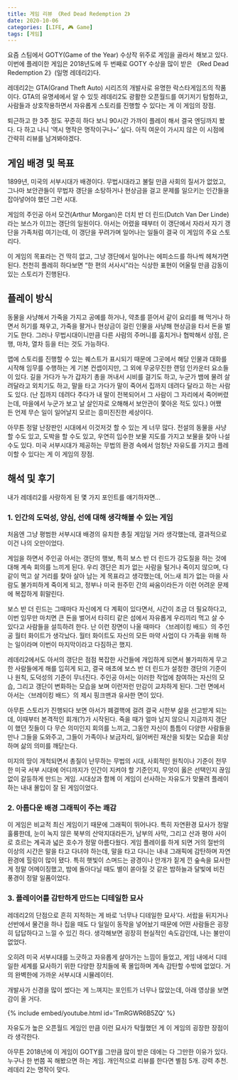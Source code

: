 ```yaml
---
title: 게임 리뷰 《Red Dead Redemption 2》
date: 2020-10-06
categories: [LIFE, 🎮 Game]
tags: [게임]
---
```


요즘 스팀에서 GOTY(Game of the Year) 수상작 위주로 게임을 골라서 해보고 있다. 이번에 플레이한 게임은 2018년도에 두 번째로 GOTY 수상을 많이 받은 《Red Dead Redemption 2》(일명 레데리2)다.

레데리2는 GTA(Grand Theft Auto) 시리즈의 개발사로 유명한 락스타게임즈의 작품이다. GTA의 유명세에서 알 수 있듯 레데리2도 광활한 오픈월드를 여기저기 탐험하고, 사람들과 상호작용하면서 자유롭게 스토리를 진행할 수 있다는 게 이 게임의 장점.

퇴근하고 한 3주 정도 꾸준히 하다 보니 90시간 가까이 플레이 해서 결국 엔딩까지 봤다. 다 하고 나니 ‘역시 명작은 명작이구나~’ 싶다. 아직 여운이 가시지 않은 이 시점에 간략히 리뷰를 남겨봐야겠다.

## 게임 배경 및 목표

1899년, 미국의 서부시대가 배경이다. 무법시대라고 불릴 만큼 사회의 질서가 없었고, 그나마 보안관들이 무법자 갱단을 소탕하거나 현상금을 걸고 문제를 일으키는 인간들을 잡아넣어야 했던 그런 시대.

게임의 주인공 아서 모건(Arthur Morgan)은 더치 반 더 린드(Dutch Van Der Linde)라는 보스가 이끄는 갱단의 일원이다. 아서는 어렸을 때부터 이 갱단에서 자라서 자기 갱단을 가족처럼 여기는데, 이 갱단을 꾸려가며 일어나는 일들이 결국 이 게임의 주요 스토리다.

이 게임의 목표라는 건 딱히 없고, 그냥 갱단에서 일어나는 에피소드를 하나씩 헤쳐가면 된다. 천천히 플레히 하다보면 “한 편의 서사시”라는 식상한 표현이 어울릴 만큼 감동이 있는 스토리가 진행된다.

## 플레이 방식

동물을 사냥해서 가죽을 가지고 공예를 하거나, 약초를 뜯어서 같이 요리를 해 먹거나 하면서 허기를 채우고, 가죽을 팔거나 현상금이 걸린 인물을 사냥해 현상금을 타서 돈을 벌기도 한다. 그러나 무법시대이니만큼 다른 사람의 주머니를 훔치거나 협박해서 상점, 은행, 마차, 열차 등을 터는 것도 가능하다.

맵에 스토리를 진행할 수 있는 퀘스트가 표시되기 때문에 그곳에서 해당 인물과 대화를 시작해 임무를 수행하는 게 기본 컨셉이지만, 그 외에 무궁무진한 랜덤 인카운터 요소들이 있다. 길을 가다가 누가 갑자기 총을 꺼내서 시비를 걸기도 하고, 누군가 뱀에 물려 살려달라고 외치기도 하고, 말을 타고 가다가 말이 죽어서 집까지 데려다 달라고 하는 사람도 있다. (난 집까지 데려다 주다가 내 말이 전복되어서 그 사람이 그 자리에서 죽어버렸는데, 마을에서 누군가 보고 날 살인자로 오해해서 보안관이 쫓아온 적도 있다.) 어쨌든 언제 무슨 일이 일어날지 모르는 흥미진진한 세상이다.

아무튼 정말 난장판인 시대에서 이것저것 할 수 있는 게 너무 많다. 전설의 동물을 사냥할 수도 있고, 도박을 할 수도 있고, 우연히 입수한 보물 지도를 가지고 보물을 찾아 나설 수도 있다. 미국 서부시대가 제공하는 무법의 환경 속에서 엄청난 자유도를 가지고 플레이할 수 있다는 게 이 게임의 장점.

## 해석 및 후기

내가 레데리2를 사랑하게 된 몇 가지 포인트를 얘기하자면...

### 1. 인간의 도덕성, 양심, 선에 대해 생각해볼 수 있는 게임

처음엔 그냥 평범한 서부시대 배경의 유치한 총질 게임일 거라 생각했는데, 결과적으로 이건 나의 오만이었다.

게임을 하면서 주인공 아서는 갱단의 행보, 특히 보스 반 더 린드가 강도질을 하는 것에 대해 계속 회의를 느끼게 된다. 우리 갱단은 죄가 없는 사람을 털거나 죽이지 않으며, 다 같이 먹고 살 거리를 찾아 살아 남는 게 목표라고 생각했는데, 어느새 죄가 없는 마을 사람도 불가피하게 죽이게 되고, 정부나 미국 원주민 간의 싸움이라든가 이런 어려운 문제에 복잡하게 휘말린다.

보스 반 더 린드는 그때마다 자신에게 다 계획이 있다면서, 시간이 조금 더 필요하다고, 이번 임무만 마치면 큰 돈을 벌어서 타히티 같은 섬에서 자유롭게 우리끼리 먹고 살 수 있다고 사람들을 설득하려 한다. 난 이런 장면이 나올 때마다 〈브레이킹 배드〉의 주인공 월터 화이트가 생각났다. 월터 화이트도 자신의 모든 마약 사업이 다 가족을 위해 하는 일이라며 이번이 마지막이라고 다짐하곤 했지.

레데리2에서도 아서의 갱단은 점점 복잡한 사건들에 개입하게 되면서 불가피하게 무고한 사람들에게 해를 입히게 되고, 결국 애초에 보스 반 더 린드가 설정한 갱단의 기준이나 원칙, 도덕성의 기준이 무너진다. 주인공 아서는 이러한 작업에 참여하는 자신의 모습, 그리고 갱단이 변화하는 모습을 보며 이런저런 만감이 교차하게 된다. 그런 면에서 아서는〈브레이킹 배드〉의 제시 핑크맨과 유사한 면이 있다.

아무튼 스토리가 진행되다 보면 아서가 폐결핵에 걸려 결국 시한부 삶을 선고받게 되는데, 이때부터 본격적인 회개(?)가 시작된다. 죽을 때가 얼마 남지 않으니 지금까지 갱단이 했던 짓들이 다 무슨 의미인지 회의를 느끼고, 그동안 자신이 틈틈이 다양한 사람들을 만나 그들을 도와주고, 그들이 가족이나 보금자리, 잃어버린 재산을 되찾는 모습을 회상하며 삶의 의미를 깨닫는다.

미지의 땅이 개척되면서 총질이 난무하는 무법의 시대, 사회적인 원칙이나 기준이 전무한 미국 서부 시대에 어디까지가 인간이 지켜야 할 기준인지, 무엇이 옳은 선택인지 끊임 없이 갈등하게 만드는 게임. 시대상과 함께 이 게임이 선사하는 자유도가 맞물려 플레이하는 내내 몰입이 잘 된 게임이었다.

### 2. 아름다운 배경 그래픽이 주는 쾌감

이 게임은 비교적 최신 게임이기 때문에 그래픽이 뛰어나다. 특히 자연환경 묘사가 정말 훌륭한데, 눈이 녹지 않은 북부의 산악지대라든가, 남부의 사막, 그리고 산과 평야 사이로 흐르는 계곡과 넓은 호수가 정말 아름다웠다. 게임 플레이를 하게 되면 거의 절반의 이상의 시간은 말을 타고 다녀야 하는데, 말을 타고 다니는 내내 그래픽에 감탄하며 자연환경에 힐링이 많이 됐다. 특히 햇빛이 스며드는 광경이나 안개가 짙게 낀 숲속을 묘사한 게 정말 어메이징했고, 밤에 돌아다닐 때도 별이 쏟아질 것 같은 밤하늘과 달빛에 비친 풍경이 정말 일품이었다.

### 3. 플레이어를 감탄하게 만드는 디테일한 묘사

레데리2의 단점으로 흔히 지적하는 게 바로 ‘너무나 디테일한 묘사’다. 서랍을 뒤지거나 선반에서 물건을 하나 집을 때도 다 일일이 동작을 넣어놨기 때문에 어떤 사람들은 굉장히 답답하다고 느낄 수 있긴 하다. 생각해보면 굉장히 현실적인 속도감인데, 나는 불만이 없었다.

오히려 미국 서부시대를 느긋하고 자유롭게 살아가는 느낌이 들었고, 게임 내에서 디테일한 세계를 묘사하기 위한 다양한 장치들에 푹 몰입하며 계속 감탄할 수밖에 없었다. 거의 완벽한에 가까운 서부시대 시뮬레이터.

개발사가 신경을 많이 썼다는 게 느껴지는 포인트가 너무나 많았는데, 아래 영상을 보면 감이 올 거다.

{% include embed/youtube.html id='TmRGWR6B5ZQ' %}

자유도가 높은 오픈월드 게임인 만큼 이런 묘사가 탁월했던 게 이 게임의 굉장한 장점이라 생각한다.

아무튼 2018년에 이 게임이 GOTY를 그만큼 많이 받은 데에는 다 그만한 이유가 있다. 누구나 한 번쯤 꼭 해봤으면 하는 게임. 개인적으로 리뷰를 한다면 별점 5개. 강력 추천. 레데리 2는 명작이 맞다.